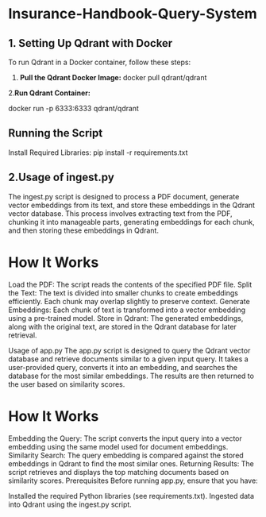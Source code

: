 # Insurance-Handbook-Query-System

## 1. Setting Up Qdrant with Docker

To run Qdrant in a Docker container, follow these steps:

1. **Pull the Qdrant Docker Image:**
      docker pull qdrant/qdrant

2.**Run Qdrant Container:**

   docker run -p 6333:6333 qdrant/qdrant


## Running the Script
Install Required Libraries: pip install -r requirements.txt

## 2.Usage of ingest.py
The ingest.py script is designed to process a PDF document, generate vector embeddings from its text, and store these embeddings in the Qdrant vector database. This process involves extracting text from the PDF, chunking it into manageable parts, generating embeddings for each chunk, and then storing these embeddings in Qdrant.

# How It Works
Load the PDF: The script reads the contents of the specified PDF file.
Split the Text: The text is divided into smaller chunks to create embeddings efficiently. Each chunk may overlap slightly to preserve context.
Generate Embeddings: Each chunk of text is transformed into a vector embedding using a pre-trained model.
Store in Qdrant: The generated embeddings, along with the original text, are stored in the Qdrant database for later retrieval.

Usage of app.py
The app.py script is designed to query the Qdrant vector database and retrieve documents similar to a given input query. It takes a user-provided query, converts it into an embedding, and searches the database for the most similar embeddings. The results are then returned to the user based on similarity scores.

# How It Works
Embedding the Query: The script converts the input query into a vector embedding using the same model used for document embeddings.
Similarity Search: The query embedding is compared against the stored embeddings in Qdrant to find the most similar ones.
Returning Results: The script retrieves and displays the top matching documents based on similarity scores.
Prerequisites
Before running app.py, ensure that you have:

Installed the required Python libraries (see requirements.txt).
Ingested data into Qdrant using the ingest.py script.
